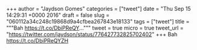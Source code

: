 
+++
author = "Jaydson Gomes"
categories = ["tweet"]
date = "Thu Sep 15 14:29:31 +0000 2016"
draft = false
slug = "060112a34c248c19868d9a4cfbea267843e18133"
tags = ["tweet"]
title = """Bah https://t.co/DbiPReQY..."""
tweet = true
micro = true
tweet_url = "https://twitter.com/jaydson/status/776427732825702402"
+++
Bah https://t.co/DbiPReQYZH
